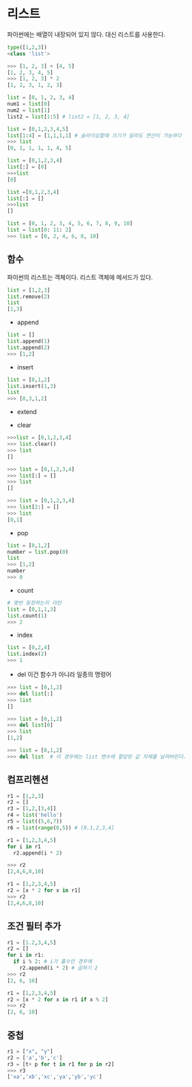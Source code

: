 
# 리스트

파이썬에는 배열이 내장되어 있지 않다. 대신 리스트를 사용한다. 

```python
type([1,2,3])
<class 'list'>
```

```python
>>> [1, 2, 3] + [4, 5]
[1, 2, 3, 4, 5]
>>> [1, 2, 3] * 2
[1, 2, 3, 1, 2, 3]
```

```python
list = [0, 1, 2, 3, 4]
num1 = list[0]
num2 = list[1]
list2 = list[1:5] # list2 = [1, 2, 3, 4]
```

```python
list = [0,1,2,3,4,5]
list[1:4] = [1,1,1,1] # 슬라이싱할때 크기가 달라도 연산이 가능하다
>>> list
[0, 1, 1, 1, 1, 4, 5]
```

```python
list = [0,1,2,3,4]
list[:] = [0]
>>>list
[0]

list =[0,1,2,3,4]
list[:] = []
>>>list
[]
```

```python
list = [0, 1, 2, 3, 4, 5, 6, 7, 8, 9, 10]
list = list[0: 11: 2]
>>> list = [0, 2, 4, 6, 8, 10]
```

## 함수

파이썬의 리스트는 객체이다. 리스트 객체에 메서드가 있다. 

```python
list = [1,2,3]
list.remove(2)
list
[1,3]
```

- append

```python
list = []
list.append(1)
list.append(2)
>>> [1,2]
```
- insert

```python
list = [0,1,2]
list.insert(1,3)
list
>>> [0,3,1,2]
```

- extend

- clear

```python
>>>list = [0,1,2,3,4]
>>> list.clear()
>>> list
[]

>>> list = [0,1,2,3,4]
>>> list[:] = []
>>> list
[]

>>> list = [0,1,2,3,4]
>>> list[2:] = []
>>> list
[0,1]
```
- pop

```python
list = [0,1,2]
number = list.pop(0)
list
>>> [1,2]
number
>>> 0
```

- count

```python
# 몇번 등장하는지 리턴
list = [0,1,1,3]
list.count(1) 
>>> 2
```
- index

```python
list = [0,2,4]
list.index(2)
>>> 1
```

- del
이건 함수가 아니라 일종의 명령어

```python
>>> list = [0,1,2]
>>> del list[:]
>>> list
[]

>>> list = [0,1,2]
>>> del list[0]
>>> list
[1,2]

>>> list = [0,1,2]
>>> del list  # 이 경우에는 list 변수에 할당된 값 자체를 날려버린다. 
```

## 컴프리헨션

```python
r1 = [1,2,3]
r2 = []
r3 = [1,2,[3,4]]
r4 = list('hello')
r5 = list((5,6,7))
r6 = list(range(0,5)) # [0,1,2,3,4]
```

```python
r1 = [1,2,3,4,5]
for i in r1
  r2.append(i * 2)

>>> r2
[2,4,6,8,10]

r1 = [1,2,3,4,5]
r2 = [x * 2 for x in r1]
>>> r2
[2,4,6,8,10]
```

## 조건 필터 추가

```python
r1 = [1.2,3,4,5]
r2 = []
for i in r1:
  if i % 2: # i가 홀수인 경우에 
    r2.append(i * 2) # 곱하기 2
>>> r2
[2, 6, 10]
```

```python
r1 = [1,2,3,4,5]
r2 = [x * 2 for x in r1 if x % 2]
>>> r2
[2, 6, 10]
```

## 중첩

```python
r1 = ["x", "y"]
r2 = ['a','b','c']
r3 = [t+ p for t in r1 for p in r2]
>>> r3
['xa','xb','xc','ya','yb','yc']
```